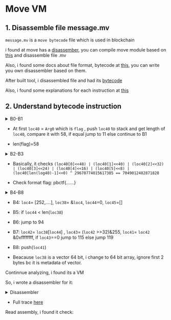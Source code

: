 # Move VM

## 1. Disassemble file message.mv

`message.mv` is a `move bytecode` file which is used in blockchain

i found at move has a [disassember](https://github.com/move-language/move/tree/main/language/tools/move-disassembler), you can compile move module based on [this](https://github.com/movelanguage/move/blob/main/language/documentation/tutorial/README.md#Step0) and disassemble file .mv

Also, i found some docs about file format, bytecode at [this](https://github.com/move-language/move/issues/817), you can write you own disassembler based on them. 

After built tool, i disassembled file and had its [bytecode](https://github.com/Knightz1/CTF/blob/main/pbctf_2022/move_bytecode.txt)

Also, i found some explanations for each instruction at [this](https://diem-developers-components.netlify.app/papers/diem-move-a-language-with-programmable-resources/2020-05-26.pdf)

## 2. Understand bytecode instruction
<details>
<summary>B0-B1</summary>
	
```python
B0:
	0: ImmBorrowLoc[0](Arg0: vector<u8>)
	1: StLoc[41](loc40: &vector<u8>)
	2: CopyLoc[41](loc40: &vector<u8>)
	3: VecLen(3)
	4: LdU64(58)
	5: Neq
	6: BrFalse(11)
B1:
	7: LdU8(255)
	8: LdU8(1)
	9: Add
	10: Pop
```
</details>

- At first `loc40` = `Arg0` which is `flag` , push `loc40` to stack and get length of `loc40`, compare it with 58, if equal jump to 11 else continue to B1

- len(flag)=58

<details>
<summary>B2-B3</summary>
	
```python
B2:
	11: CopyLoc[41](loc40: &vector<u8>)
	12: LdU64(0)
	13: VecImmBorrow(3)
	14: ReadRef
	15: CastU64
	16: LdU8(48)
	17: Shl
	18: CopyLoc[41](loc40: &vector<u8>)
	19: LdU64(1)
	20: VecImmBorrow(3)
	21: ReadRef
	22: CastU64
	23: LdU8(40)
	24: Shl
	25: BitOr
	26: CopyLoc[41](loc40: &vector<u8>)
	27: LdU64(2)
	28: VecImmBorrow(3)
	29: ReadRef
	30: CastU64
	31: LdU8(32)
	32: Shl
	33: BitOr
....
	69: LdU64(29670774015617385)
	70: Xor
	71: LdU64(7049012482871828)
	72: Neq
	73: BrFalse(78)
B3:
	74: LdU8(255)
	75: LdU8(1)
	76: Add
	77: Pop
```
</details>
	
- Basically, it checks `(loc40[0]<<48) | (loc40[1]<<40) | (loc40[2]<<32) | (loc40[3]<<24) | (loc40[4]<<16) | (loc40[5]<<8) | (loc40[len(log40)-1]<<0) ^ 29670774015617385 == 7049012482871828`

- Check format flag: pbctf{......}

<details>
<summary>B4-B8</summary>
	
```python
B4:
	78: LdConst[0](Vector(U64): [252, 1, 1, 0, 0, 0, 0, 0, 0, 0, 30, 0, 0, 0, 64, 0, 0, 0, 0, 0, 0, 0, 57, 0, 0, 0, 0, 0,..... ,0])
	79: StLoc[5](loc4: vector<u64>)
	80: ImmBorrowLoc[5](loc4: vector<u64>)
	81: StLoc[39](loc38: &vector<u64>)
	82: VecPack(4, 0)
	83: StLoc[6](loc5: vector<u64>)
	84: MutBorrowLoc[6](loc5: vector<u64>)
	85: StLoc[46](loc45: &mut vector<u64>)
	86: LdU64(0)
	87: StLoc[45](loc44: u64)
B5:
	88: CopyLoc[45](loc44: u64)
	89: CopyLoc[39](loc38: &vector<u64>)
	90: VecLen(4)
	91: Lt
	92: BrFalse(539)
	
B6:
	93: Branch(94)
B7:
	94: CopyLoc[39](loc38: &vector<u64>)
	95: CopyLoc[45](loc44: u64)
	96: VecImmBorrow(4)
	97: ReadRef
	98: StLoc[43](loc42: u64)
	99: CopyLoc[43](loc42: u64)
	100: LdU8(32)
	101: Shr
	102: LdU64(255)
	103: BitAnd
	104: CastU8
	105: StLoc[44](loc43: u8)
	106: MoveLoc[43](loc42: u64)
	107: LdU64(4294967295)
	108: BitAnd
	109: CastU64
	110: StLoc[42](loc41: u64)
	111: CopyLoc[44](loc43: u8)
	112: LdU8(0)
	113: Eq
	114: BrFalse(119)
B8:
	115: CopyLoc[46](loc45: &mut vector<u64>)
	116: MoveLoc[42](loc41: u64)
	117: VecPushBack(4)
	118: Branch(534)
B9:
	119: CopyLoc[44](loc43: u8)
	120: LdU8(1)
	121: Eq
	122: BrFalse(142)
```
</details>

 - B4: `loc4`= [252,....], `loc38`= &`loc4`, `loc44`=0, `loc45`=[]
	
 - B5: if `loc44` < len(`loc38`)
			  
 - B6: jump to 94
			  
 - B7: `loc42`= `loc38`[`loc44`] , `loc43`= (`loc42` >>32)&255, `loc41`= `loc42` &0xffffffff, if `loc43`==0 jump to 115 else jump 119
	
 - B8: push(`loc41`)
	
- Beacause `loc38` is a vector 64 bit, i change to 64 bit array, ignore first 2 bytes bc it is metadata of vector.

Continnue analyzing, i found its a VM

So, i wrote a disassembler for it:

<details>
<summary>Disassembler</summary>
	
```python


flag = b'a'*58

data_arr = [1, 274877906974, 244813135872, 0, 244813135872, 206158430208, 1, 90194313216, 244813135872, 1, 81604378624, 4294967295, 73014444032, 1, 68719476736, 4294327160, 81604378624, 73014444032, 
244813135872, 1, 68719476736, 206158430208, 8, 94489280512, 249108103168, 283467841556, 244813135872, 240518168576, 244813135872, 287762808832, 0, 8589934598, 73014444032, 292057776130, 8589934599, 73014444032, 292057776130, 8589934600, 73014444032, 292057776130, 8589934601, 73014444032, 292057776130, 2209421562, 98784247808, 279172874242, 1095216660480, 0, 8589934602, 73014444032, 292057776130, 8589934603, 73014444032, 292057776130, 8589934604, 73014444032, 292057776130, 8589934605, 73014444032, 292057776130, 4020009855, 98784247808, 279172874242, 1095216660480, 0, 8589934606, 73014444032, 292057776130, 8589934607, 73014444032, 292057776130, 8589934608, 73014444032, 292057776130, 8589934609, 73014444032, 292057776130, 2511570847, 98784247808, 279172874242, 1095216660480, 0, 8589934610, 73014444032, 292057776130, 8589934611, 73014444032, 292057776130, 8589934612, 73014444032, 292057776130, 8589934613, 73014444032, 292057776130, 825727845, 98784247808, 279172874242, 1095216660480, 0, 8589934614, 73014444032, 292057776130, 8589934615, 73014444032, 292057776130, 8589934616, 73014444032, 292057776130, 8589934617, 73014444032, 292057776130, 2747945899, 98784247808, 279172874242, 1095216660480, 0, 8589934618, 73014444032, 292057776130, 8589934619, 73014444032, 292057776130, 8589934620, 73014444032, 292057776130, 8589934621, 73014444032, 292057776130, 2434240953, 98784247808, 279172874242, 1095216660480, 0, 8589934622, 73014444032, 292057776130, 8589934623, 73014444032, 292057776130, 8589934624, 73014444032, 292057776130, 8589934625, 73014444032, 292057776130, 3923412385, 98784247808, 279172874242, 1095216660480, 0, 8589934626, 73014444032, 292057776130, 8589934627, 73014444032, 292057776130, 8589934628, 73014444032, 292057776130, 8589934629, 73014444032, 292057776130, 1510700589, 98784247808, 279172874242, 1095216660480, 0, 8589934630, 73014444032, 292057776130, 8589934631, 73014444032, 292057776130, 8589934632, 73014444032, 292057776130, 8589934633, 73014444032, 292057776130, 3658116609, 98784247808, 279172874242, 1095216660480, 0, 8589934634, 73014444032, 292057776130, 8589934635, 73014444032, 292057776130, 8589934636, 73014444032, 292057776130, 8589934637, 73014444032, 292057776130, 1210550661, 98784247808, 279172874242, 1095216660480, 0, 8589934638, 73014444032, 292057776130, 8589934639, 73014444032, 292057776130, 8589934640, 73014444032, 292057776130, 8589934641, 73014444032, 292057776130, 2892531646, 
98784247808, 279172874242, 1095216660480, 0, 8589934642, 73014444032, 292057776130, 8589934643, 73014444032, 292057776130, 8589934644, 73014444032, 292057776130, 8589934645, 73014444032, 292057776130, 648401340, 98784247808, 279172874242, 1095216660480, 0, 8589934646, 73014444032, 
292057776130, 8589934647, 73014444032, 292057776130, 8589934648, 73014444032, 292057776130, 8589934649, 73014444032, 292057776130, 2537403886, 98784247808, 279172874242, 1095216660480, 296352743424]

id= 0
stack = []

while id<len(data_arr):
    data = data_arr[id]
    op = (data >> 32) & 255
    num = data & 0xffffffff
    #print(op)

    if op == 0x0:
        stack.append(num)
        print(f'push({num})')
        id += 1

    elif op == 0x1:
        if num & 0x80000000:
            stat= 0xffffffff00000000 | num 
        else:
            stat= 0 | num
        stack.append(stat)
        print(f'push({stat})')
        id += 1

    elif op == 0x2:
        stack.append(flag[num])
        print(f'push(flag[{num}])')
        id += 1

    elif op == 0x10:
        stack.append(stack.pop() + stack.pop())
        print(f'push(pop() + pop())')
        id += 1

    elif op == 0x11:
        stack.append(stack.pop() ^ stack.pop())
        print(f'push(pop() ^ pop())')
        id += 1

    elif op == 0x12:
        stack.append(stack.pop() | stack.pop())
        print(f'push(pop() | pop())')
        id += 1

    elif op == 0x13:
        stack.append(stack.pop() & stack.pop())
        print(f'push(pop() & pop())')
        id += 1

    elif op == 0x14:
        stack.append(stack.pop() << stack.pop())
        print(f'push(pop() <<pop())')
        id += 1

    elif op == 0x15:
        stack.append(stack.pop() >> stack.pop())
        print(f'push(pop() >> pop())')
        id += 1

    elif op == 0x16:
        stack.append(stack.pop() != stack.pop())
        print(f'push(pop() != pop())')
        id += 1

    elif op == 0x17:
        stack.append(stack.pop() == stack.pop())
        print(f'push(pop() == pop())')
        id += 1

    elif op == 0x30:
        a1 = stack.pop()
        stack.append(a1)
        stack.append(a1)
        print(f'pop(a1), push(a1,a1)')
        id += 1

    elif op == 0x31:
        a1 = stack.pop()
        a2 = stack.pop()
        stack.append(a2)
        stack.append(a1)
        stack.append(a2)
        print(f'pop(a1,a2), push(a2,a1,a2)')
        id += 1

    elif op == 0x32:
        a1 = stack.pop()
        a2 = stack.pop()
        a3 = stack.pop()
        stack.append(a3)
        stack.append(a2)
        stack.append(a1)
        stack.append(a3)
        print(f'pop(a1,a2,a3), push(a3,a2,a1,a3)')
        id += 1

    elif op == 0x33:
        a1 = stack.pop()
        a2 = stack.pop()
        a3 = stack.pop()
        a4 = stack.pop()
        stack.append(a4)
        stack.append(a3)
        stack.append(a2)
        stack.append(a1)
        stack.append(a4)
        print(f'pop(a1,a2,a3,a4), push(a4,a3,a2,a1,a4)')
        id += 1

    elif op == 0x38:
        a1 = stack.pop()
        print(f'pop(a1)')
        id += 1

    elif op == 0x39:
        a1 = stack.pop()
        a2 = stack.pop()
        stack.append(a1)
        stack.append(a2)
        print(f'pop(a1,a2), push(a1,a2)')
        id += 1

    elif op == 0x3A:
        a1 = stack.pop()
        a2 = stack.pop()
        a3 = stack.pop()
        stack.append(a2)
        stack.append(a3)
        stack.append(a1)
        print(f'pop(a1,a2,a3), push(a2,a3,a1)')
        id += 1

    elif op == 0x40:
        a1 = stack.pop()
        if a1 == 0:
            id += 1
        else:
            id = num
        #print(f'id={id}')

    elif op == 0x41:
        a1 = stack.pop()
        if a1 == 0:
            id += 1
        else:
            id += num
        #print(f'id={id}')

    elif op == 0x42:
        a1 = stack.pop()
        if a1 == 0:
            id += 1
        else:
            id -= num
        #print(f'id={id}')

    elif op == 0x43:
        a1 = stack.pop()
        id = a1

    elif op == 0x44:
        stack.append(id + 1)
        id = num
        #print(f'id={id}')

    elif op == 0x45:
        print("Do nothing")
        id+=1

    elif op == 0x46:
        id += 1
    else:
        print("unknown opcode")
        id+=1
```
</details>

- Full trace [here](https://github.com/Knightz1/CTF/blob/main/pbctf_2022/trace.txt)

Read assembly, i found it check:


	









